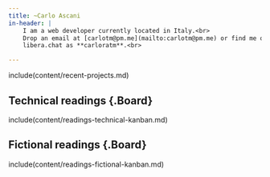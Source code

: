 ```yaml
---
title: ~Carlo Ascani
in-header: |
    I am a web developer currently located in Italy.<br>
    Drop an email at [carlotm@pm.me](mailto:carlotm@pm.me) or find me on
    libera.chat as **carloratm**.<br>

---
```


include(content/recent-projects.md)

## Technical readings {.Board}

include(content/readings-technical-kanban.md)

## Fictional readings {.Board}

include(content/readings-fictional-kanban.md)

